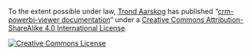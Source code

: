 To the extent possible under law, [Trond Aarskog](http://github.com/taarskog)
has published &ldquo;[crm-powerbi-viewer documentation](http://crm-powerbi-viewer.heiigjen.com/)&ldquo; under a [Creative Commons Attribution-ShareAlike 4.0 International License]("http://creativecommons.org/licenses/by-sa/4.0/").

[![Creative Commons License](https://i.creativecommons.org/l/by-sa/4.0/88x31.png)](http://creativecommons.org/licenses/by-sa/4.0/)
